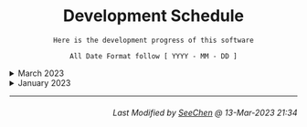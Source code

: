 <div align="center">

# Development Schedule

```
Here is the development progress of this software

All Date Format follow [ YYYY - MM - DD ]
```

</div>

</details>

<details>
   <summary> March 2023 </summary>

**`2023 - 03 - 13`**
``` 
1. Unified return format.
2. Write DAO interface.
3. Complete User Login, Register, Delete, Update information function.
```
   
**`2023 - 03 - 12`**
``` 
1. Rewrite Server Code
```

</details>

<details>
   <summary> January 2023 </summary>

**`2023 - 01 - 15`**
``` 
1. Complete Project Report.
```

**`2023 - 01 - 14`**
``` 
1. Fixed Bug.
```

**`2023 - 01 - 12`**
``` 
1. Try to connect client and server.
```

**`2023 - 01 - 8`**
``` 
1. Complete the basic functions of the server.
```

**`2023 - 01 - 6`**
``` 
1. Web client login and register pages development.
```
   
**`2023 - 01 - 4`**
``` 
1. Start Developer this Project.
```
</details>

---

<div align="right">

###### *Last Modified by [SeeChen](https://github.com/SeeChen/) @ 13-Mar-2023 21:34*
</div>